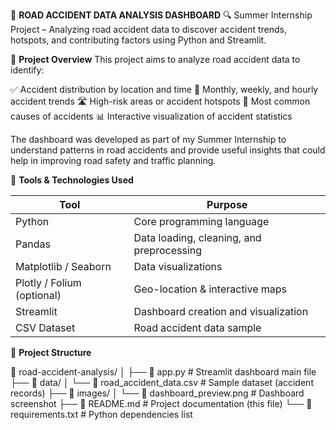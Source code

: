 🚧 **ROAD ACCIDENT DATA ANALYSIS DASHBOARD**
🔍 Summer Internship Project – Analyzing road accident data to discover accident trends, hotspots, and contributing factors using Python and Streamlit.

📌 **Project Overview**
This project aims to analyze road accident data to identify:

✅ Accident distribution by location and time
📅 Monthly, weekly, and hourly accident trends
🛣️ High-risk areas or accident hotspots
🚗 Most common causes of accidents
📊 Interactive visualization of accident statistics

The dashboard was developed as part of my Summer Internship to understand patterns in road accidents and provide useful insights that could help in improving road safety and traffic planning.

🧰 **Tools & Technologies Used**

| Tool                       | Purpose                                   |
| -------------------------- | ----------------------------------------- |
| Python                     | Core programming language                 |
| Pandas                     | Data loading, cleaning, and preprocessing |
| Matplotlib / Seaborn       | Data visualizations                       |
| Plotly / Folium (optional) | Geo-location & interactive maps           |
| Streamlit                  | Dashboard creation and visualization      |
| CSV Dataset                | Road accident data sample                 |

📂 **Project Structure**

📁 road-accident-analysis/
│
├── 📄 app.py                      # Streamlit dashboard main file
├── 📁 data/
│   └── 📄 road\_accident\_data.csv  # Sample dataset (accident records)
├── 📁 images/
│   └── 📄 dashboard\_preview\.png  # Dashboard screenshot
├── 📄 README.md                  # Project documentation (this file)
└── 📄 requirements.txt           # Python dependencies list


